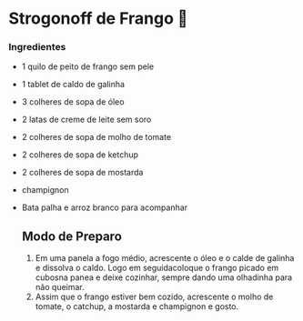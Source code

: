 #  Strogonoff de Frango :chicken:





### Ingredientes



- 1 quilo de peito de frango sem pele

- 1 tablet de caldo de galinha

- 3 colheres de sopa de óleo

- 2 latas de creme de leite sem soro

- 2 colheres de sopa de molho de tomate

- 2 colheres de sopa de ketchup

- 2 colheres de sopa de mostarda

- champignon

- Bata palha e arroz branco para acompanhar

  ## Modo de Preparo

  1. Em uma panela a fogo médio, acrescente o óleo e o calde de galinha e dissolva o caldo. Logo em seguidacoloque o frango picado em cubosna panea e deixe cozinhar, sempre dando uma olhadinha para não queimar.
  2. Assim que o frango estiver bem cozido, acrescente o molho de tomate, o catchup, a mostarda e champignon e gosto.

